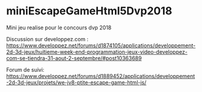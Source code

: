 # miniEscapeGameHtml5Dvp2018
Mini jeu realise pour le concours dvp 2018

Discussion sur developpez.com : https://www.developpez.net/forums/d1874105/applications/developpement-2d-3d-jeux/huitieme-week-end-programmation-jeux-video-developpez-com-se-tiendra-31-aout-2-septembre/#post10363689

Forum de suivi: https://www.developpez.net/forums/d1889452/applications/developpement-2d-3d-jeux/projets/we-jv8-ptite-escape-game-html-js/
